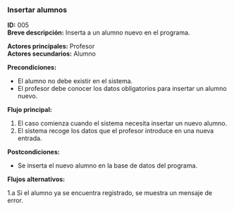 ### **Insertar alumnos**

**ID:** 005 <br>
**Breve descripción:** Inserta a un alumno nuevo en el programa.

**Actores principales:** Profesor <br>
**Actores secundarios:** Alumno

**Precondiciones:**

+ El alumno no debe existir en el sistema.
+ El profesor debe conocer los datos obligatorios para insertar un alumno nuevo.

**Flujo principal:**

1. El caso comienza cuando el sistema necesita insertar un nuevo alumno.
2. El sistema recoge los datos que el profesor introduce en una nueva entrada.

**Postcondiciones:**

+ Se inserta el nuevo alumno en la base de datos del programa.

**Flujos alternativos:**

1.a Si el alumno ya se encuentra registrado, se muestra un mensaje de error.
